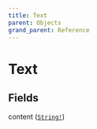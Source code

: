 ```yaml
---
title: Text
parent: Objects
grand_parent: Reference
---
```


# Text

## Fields

<div class="field-entry ">
  <span id="content" class="field-name anchored">content (<code><a href="/docs/reference/scalar/string">String!</a></code>)</span>

  <div class="description-wrapper">

  </div>
</div>

